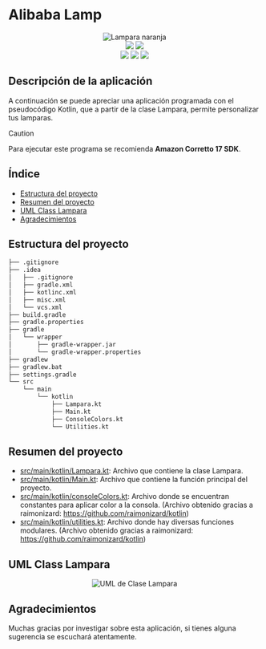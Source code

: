 # Alibaba Lamp

<div align="center">
<img alt="Lampara naranja" src= https://github.com/BipperTT/alibaba_lamp/assets/153605976/a0dac6a7-6b39-4e75-ba08-b236a223eb78>
</div>

<div align="center">    
    <img src= https://img.shields.io/badge/IntelliJ_IDEA-000000.svg?style=for-the-badge&logo=intellij-idea&logoColor=white>
    <img src= https://img.shields.io/badge/Kotlin-0095D5?&style=for-the-badge&logo=kotlin&logoColor=white>
</div>

<div align="center">
    <img src= https://img.shields.io/github/repo-size/BipperTT/alibaba_lamp>
    <img src= https://img.shields.io/github/commit-activity/t/BipperTT/alibaba_lamp?color=green>
    <img src= https://img.shields.io/github/last-commit/BipperTT/alibaba_lamp/main?color=green>
</div>

## Descripción de la aplicación

A continuación se puede apreciar una aplicación programada con el pseudocódigo Kotlin, que a partir de la clase Lampara, permite personalizar tus lamparas.

> [!CAUTION]
> Para ejecutar este programa se recomienda **Amazon Corretto 17 SDK**.

## Índice

* [Estructura del proyecto](#estructura-del-proyecto)
* [Resumen del proyecto](#resumen-del-proyecto)
* [UML Class Lampara](#uml-class-lampara)
* [Agradecimientos](#agradecimientos)

## Estructura del proyecto

```bash
├── .gitignore
├── .idea
│   ├── .gitignore
│   ├── gradle.xml
│   ├── kotlinc.xml
│   ├── misc.xml
│   └── vcs.xml
├── build.gradle
├── gradle.properties
├── gradle
│   └── wrapper
│       ├── gradle-wrapper.jar
│       └── gradle-wrapper.properties
├── gradlew
├── gradlew.bat
├── settings.gradle
└── src
    └── main
        └── kotlin
            ├── Lampara.kt
            ├── Main.kt
            ├── ConsoleColors.kt
            └── Utilities.kt
```
## Resumen del proyecto

- [src/main/kotlin/Lampara.kt](src/main/kotlin/Lampara.kt): Archivo que contiene la clase Lampara.
- [src/main/kotlin/Main.kt](src/main/kotlin/Main.kt): Archivo que contiene la función principal del proyecto.
- [src/main/kotlin/consoleColors.kt](src/main/kotlin/ConsoleColors.kt): Archivo donde se encuentran constantes para aplicar color a la consola. (Archivo obtenido gracias a raimonizard: https://github.com/raimonizard/kotlin)
- [src/main/kotlin/utilities.kt](src/main/kotlin/Utilities.kt): Archivo donde hay diversas funciones modulares. (Archivo obtenido gracias a raimonizard: https://github.com/raimonizard/kotlin)

## UML Class Lampara

<div align="center">
<img alt="UML de Clase Lampara" src= https://github.com/BipperTT/alibaba_lamp/assets/153605976/00f2a47d-e4dd-45eb-8f55-6e602c116936>
</div>

## Agradecimientos

Muchas gracias por investigar sobre esta aplicación, si tienes alguna sugerencia se escuchará atentamente.
